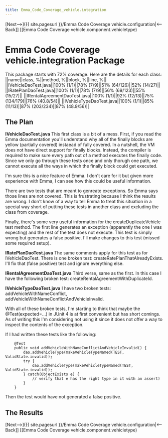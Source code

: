 ```yaml
---
title: Emma_Code_Coverage_vehicle.integration
---
```

[Next-->]({{ site.pagesurl }}/Emma Code Coverage vehicle.configuration|<--Back]] [[Emma Code Coverage vehicle.component.vehicletype)

# Emma Code Coverage vehicle.integration Package

This package starts with 72% coverage. Here are the details for each class:
||name||class, %||method, %||block, %||line, %|| 
||IVehicleDaoTest.java||100% (1/1)||78%  (7/9)||51%  (64/126)||52%  (14/27)||
||IRatePlanDaoTest.java||100% (1/1)||78%  (7/9)||56%  (69/123)||55%  (15/27)||
||IRentalAgreementDaoTest.java||100% (1/1)||92%  (12/13)||75%  (134/179)||76%  (40.8/54)||
||IVehicleTypeDaoTest.java||100% (1/1)||85%  (11/13)||87%  (203/234)||87%  (48.9/56)||

## The Plan
**IVehicleDaoTest.java**
This first class is a bit of a mess. First, if you read the Emma documentation you'll understand why all of the finally blocks are yellow (partially covered) instaead of fully covered. In a nutshell, the VM does not have direct support for finally blocks. Instead, the compiler is required to make sure every path out of a method executes the finally code. Since we only go through these tests once and only thorugh one path, we cannot execute all the ways in which the finally block could get executed.

I'm sure this is a nice feature of Emma. I don't care for it but given more experience with Emma, I can see how this could be useful information.

There are two tests that are meant to genreate exceptions. So Emma says those lines are not covered. This is frustrating because I think the results are wrong. I don't know of a way to tell Emma to treat this situation in a special way short of putting these tests in another class and excluding the class from coverage.

Finally, there's some very useful information for the createDuplicateVehicle test method. The first line generates an exception (apparently the one I was expecting) and the rest of the test does not execute. This test is simply wrong but generates a false positive. I'll make changes to this test (missed some required setup).

**IRatePlanDaoTest.java**
The same comments apply for this test as for IVehicleDaoTest. There is one broken test: createRatePlanThatAlreadyExists. I'll fix that (false positive) test and ignore everything else.

**IRentalAgreementDaoTest.java**
Third verse, same as the first. In this case I have the following broken test: createRentalAgreementWithDuplicateId.

**IVehicleTypeDaoTest.java**
I have two broken tests: addVehicleWithNameConflict, addVehicleWithNameConflictAndVehicleInvalid.

With all of these broken tests, I'm starting to think that maybe the @Test(expected=...) in JUnit 4 is at first convenient but has short comings. As of writing this I'm considering not using it since it does not offer a way to inspect the contents of the exception.

If I had written these tests like the following:
```
    @Test 
    public void addVehicleWithNameConflictAndVehicleInvalid() { 
        dao.addVehicleType(makeVehicleTypeNamed(TEST, ValidState.invalid)); 
        try {
            dao.addVehicleType(makeVehicleTypeNamed(TEST, ValidState.invalid)); 
        } catch(ObjectExists e) {
            // verify that e has the right type in it with an assert)
        }
    } 
```
Then the test would have not generated a false positive.

## The Results

[Next-->]({{ site.pagesurl }}/Emma Code Coverage vehicle.configuration|<--Back]] [[Emma Code Coverage vehicle.component.vehicletype)